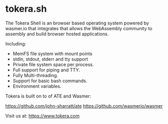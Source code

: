 # tokera.sh

The Tokera Shell is an browser based operating system powered by wasmer.io
that integrates that allows the WebAssembly community to assembly and build
browser hosted applications.

Including:
- MemFS file system with mount points
- stdin, stdout, stderr and tty support
- Private file system space per process.
- Full support for piping and TTY.
- Fully Multi-threading.
- Support for basic bash commands.
- Environment variables.

Tokera is built on to of ATE and Wasmer:

https://github.com/john-sharratt/ate
https://github.com/wasmerio/wasmer

Visit us at:
https://www.tokera.com